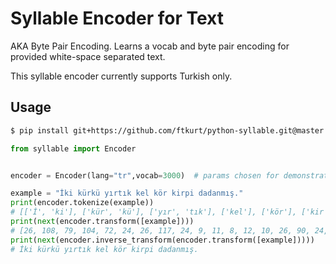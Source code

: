 
# Syllable Encoder for Text

AKA Byte Pair Encoding.  Learns a vocab and byte pair encoding for provided white-space separated text.

This syllable encoder currently supports Turkish only.

## Usage

```bash
$ pip install git+https://github.com/ftkurt/python-syllable.git@master
```

```python
from syllable import Encoder


encoder = Encoder(lang="tr",vocab=3000)  # params chosen for demonstration purposes

example = "İki kürkü yırtık kel kör kirpi dadanmış."
print(encoder.tokenize(example))
# [['İ', 'ki'], ['kür', 'kü'], ['yır', 'tık'], ['kel'], ['kör'], ['kir', 'pi'], ['da', 'dan', 'mış', '.']]
print(next(encoder.transform([example])))
# [26, 108, 79, 104, 72, 24, 26, 117, 24, 9, 11, 8, 12, 10, 26, 90, 24, 26, 154, 56, 37, 149, 80, 169, 84, 24, 26, 156, 24]
print(next(encoder.inverse_transform(encoder.transform([example]))))
# İki kürkü yırtık kel kör kirpi dadanmış.
```
